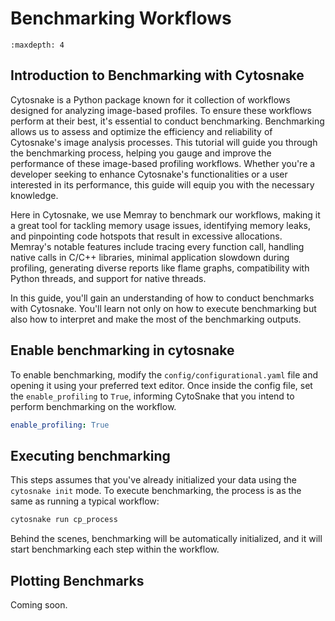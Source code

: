 # Benchmarking Workflows

<!-- used for displaying doctree when selecting file -->
```{toctree}
:maxdepth: 4
```

## Introduction to Benchmarking with Cytosnake

Cytosnake is a Python package known for it  collection of workflows designed for analyzing image-based profiles.
To ensure these workflows perform at their best, it's essential to conduct benchmarking.
Benchmarking allows us to assess and optimize the efficiency and reliability of Cytosnake's image analysis processes.
This tutorial will guide you through the benchmarking process, helping you gauge and improve the performance of these image-based profiling workflows.
Whether you're a developer seeking to enhance Cytosnake's functionalities or a user interested in its performance, this guide will equip you with the necessary knowledge.

Here in Cytosnake, we use Memray to benchmark our workflows, making it a great tool for tackling memory usage issues, identifying memory leaks, and pinpointing code hotspots that result in excessive allocations.
Memray's notable features include tracing every function call, handling native calls in C/C++ libraries, minimal application slowdown during profiling, generating diverse reports like flame graphs, compatibility with Python threads, and support for native threads.

In this guide, you'll gain an understanding of how to conduct benchmarks with Cytosnake.
You'll learn not only on how to execute benchmarking but also how to interpret and make the most of the benchmarking outputs.

## Enable benchmarking in cytosnake

To enable benchmarking, modify the `config/configurational.yaml` file and opening it using your preferred text editor.
Once inside the config file, set the `enable_profiling` to `True`, informing CytoSnake that you intend to perform benchmarking on the workflow.

```yaml
enable_profiling: True
```

## Executing benchmarking

This steps assumes that you've already initialized your data using the `cytosnake init` mode. To execute benchmarking, the process is as the same as running a typical workflow:

```bash
cytosnake run cp_process
```

Behind the scenes, benchmarking will be automatically initialized, and it will start benchmarking each step within the workflow.

## Plotting Benchmarks

Coming soon.
